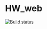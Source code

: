 # HW_web
[![Build status](https://ci.appveyor.com/api/projects/status/inh8qj6vlb3c6rr6/branch/main?svg=true)](https://ci.appveyor.com/project/007Nick91/hw-web/branch/main)
